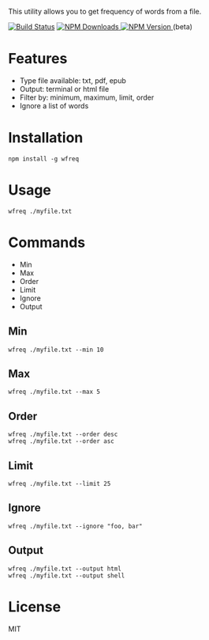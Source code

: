 This utility allows you to get frequency of words from a file.

[![Build Status](https://travis-ci.org/ricardocanelas/wfreq.svg)](https://travis-ci.org/ricardocanelas/wfreq/)
<a href="https://www.npmjs.com/package/wfreq">
  <img src="https://img.shields.io/npm/dt/wfreq.svg" alt="NPM Downloads" />
</a>
<a href="https://www.npmjs.com/package/wfreq">
  <img src="https://img.shields.io/npm/v/wfreq.svg" alt="NPM Version" />
</a> (beta)

# Features

- Type file available: txt, pdf, epub
- Output: terminal or html file
- Filter by: minimum, maximum, limit, order
- Ignore a list of words

# Installation

```
npm install -g wfreq
```

# Usage

```
wfreq ./myfile.txt
```

# Commands

- Min
- Max
- Order
- Limit
- Ignore
- Output

## Min

```
wfreq ./myfile.txt --min 10
```

## Max

```
wfreq ./myfile.txt --max 5
```

## Order

```
wfreq ./myfile.txt --order desc
wfreq ./myfile.txt --order asc
```

## Limit

```
wfreq ./myfile.txt --limit 25
```

## Ignore

```
wfreq ./myfile.txt --ignore "foo, bar"
```

## Output

```
wfreq ./myfile.txt --output html
wfreq ./myfile.txt --output shell
```

# License

MIT